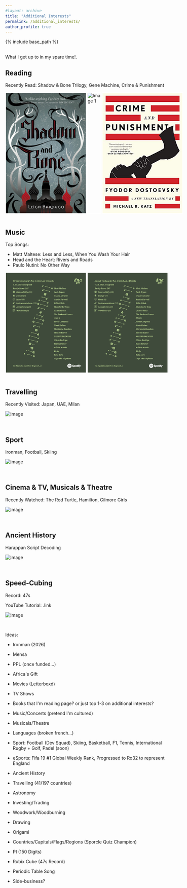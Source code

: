 ```yaml
---
#layout: archive
title: "Additional Interests"
permalink: /additional_interests/
author_profile: true
---
```


{% include base_path %}

<br>
What I get up to in my spare time!.

<h2> Reading </h2>

Recently Read: Shadow & Bone Trilogy, Gene Machine, Crime & Punishment

<div style="display: flex;">
  <img src="/images/Shadow_and_Bone.jpg" alt="Image 1" style="width: 50%; border: 2px solid white; margin-right: 2px;">
  <img src="/images/Gene_Machine.png" alt="Image 1" style="width: 50%; border: 2px solid white; margin-right: 2px;">
  <img src="/images/Crime_and_Punishment.jpg" alt="Image 2" style="width: 50%; border: 2px solid white;">
</div>

<br>

<h2> Music </h2>

Top Songs:

- Matt Maltese: Less and Less, When You Wash Your Hair
- Head and the Heart: Rivers and Roads
- Paulo Nutini: No Other Way

<div style="display: flex;">
  <img src="/images/spotify.png" alt="Image 1" style="width: 50%; border: 2px solid white; margin-right: 2px;">
  <img src="/images/spotify.png" alt="Image 2" style="width: 50%; border: 2px solid white;">
</div>

<br>

<h2> Travelling </h2>

Recently Visited: Japan, UAE, Milan

![image](rzedward.github.io/images/500x300.png)

<br>

<h2> Sport </h2>

Ironman, Football, Skiing

![image](rzedward.github.io/images/500x300.png)

<br>

<h2> Cinema & TV, Musicals & Theatre </h2>

Recently Watched: The Red Turtle, Hamilton, Gilmore Girls

![image](rzedward.github.io/images/500x300.png)

<br>

<h2> Ancient History </h2>

Harappan Script Decoding

![image](rzedward.github.io/images/500x300.png)

<br>

<h2> Speed-Cubing </h2>

Record: 47s

YouTube Tutorial: .link

![image](rzedward.github.io/images/500x300.png)

<br>


Ideas:

* Ironman (2026)
* Mensa
* PPL (once funded...)
* Africa's Gift

* Movies (Letterboxd)
* TV Shows
* Books that I'm reading page? or just top 1-3 on additional interests?
* Music/Concerts (pretend I'm cultured)
* Musicals/Theatre
* Languages (broken french...)

* Sport: Football (Dev Squad), Skiing, Basketball, F1, Tennis, International Rugby + Golf, Padel (soon)
* eSports: Fifa 19 #1 Global Weekly Rank, Progressed to Ro32 to represent England
* Ancient History
* Travelling (41/197 countries)
* Astronomy
* Investing/Trading
* Woodwork/Woodburning
* Drawing
* Origami

* Countries/Capitals/Flags/Regions (Sporcle Quiz Champion)
* PI (150 Digits)
* Rubix Cube (47s Record)
* Periodic Table Song

* Side-business?